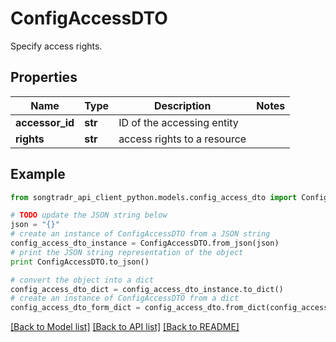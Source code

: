 # ConfigAccessDTO

Specify access rights.

## Properties
Name | Type | Description | Notes
------------ | ------------- | ------------- | -------------
**accessor_id** | **str** | ID of the accessing entity | 
**rights** | **str** | access rights to a resource | 

## Example

```python
from songtradr_api_client_python.models.config_access_dto import ConfigAccessDTO

# TODO update the JSON string below
json = "{}"
# create an instance of ConfigAccessDTO from a JSON string
config_access_dto_instance = ConfigAccessDTO.from_json(json)
# print the JSON string representation of the object
print ConfigAccessDTO.to_json()

# convert the object into a dict
config_access_dto_dict = config_access_dto_instance.to_dict()
# create an instance of ConfigAccessDTO from a dict
config_access_dto_form_dict = config_access_dto.from_dict(config_access_dto_dict)
```
[[Back to Model list]](../README.md#documentation-for-models) [[Back to API list]](../README.md#documentation-for-api-endpoints) [[Back to README]](../README.md)


